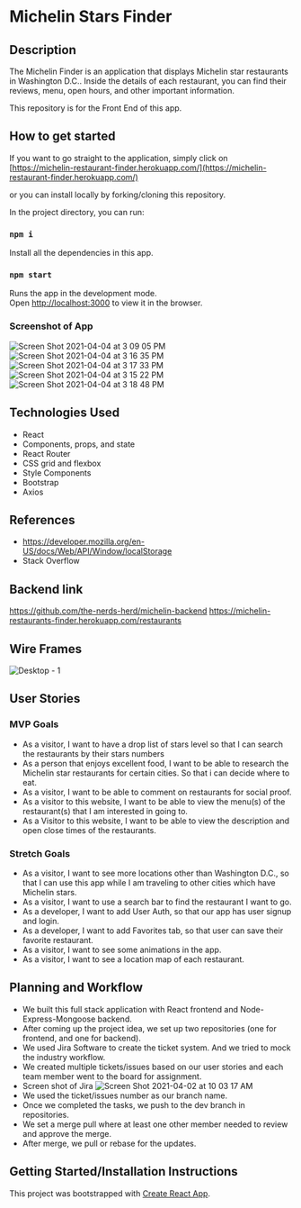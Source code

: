 # Michelin Stars Finder

## Description

The Michelin Finder is an application that displays Michelin star restaurants in Washington D.C.. Inside the details of each restaurant, you can find their reviews, menu, open hours, and other important information.

This repository is for the Front End of this app.

## How to get started

If you want to go straight to the application, simply click on [https://michelin-restaurant-finder.herokuapp.com/](https://michelin-restaurant-finder.herokuapp.com/)

or you can install locally by forking/cloning this repository.

In the project directory, you can run:

### `npm i`

Install all the dependencies in this app.

### `npm start`

Runs the app in the development mode.\
Open [http://localhost:3000](http://localhost:3000) to view it in the browser.

### Screenshot of App

![Screen Shot 2021-04-04 at 3 09 05 PM](https://user-images.githubusercontent.com/78054396/113521605-c3868b00-9557-11eb-81b4-70953e7a5a19.png)
![Screen Shot 2021-04-04 at 3 16 35 PM](https://user-images.githubusercontent.com/78054396/113521751-c59d1980-9558-11eb-8be3-cb12e1a8bc7a.png)
![Screen Shot 2021-04-04 at 3 17 33 PM](https://user-images.githubusercontent.com/78054396/113521778-e7969c00-9558-11eb-91a8-15dc2da1c691.png)
![Screen Shot 2021-04-04 at 3 15 22 PM](https://user-images.githubusercontent.com/78054396/113521728-9edee300-9558-11eb-88c1-afddfb82243d.png)
![Screen Shot 2021-04-04 at 3 18 48 PM](https://user-images.githubusercontent.com/78054396/113521807-11e85980-9559-11eb-9859-ea95e6968a65.png)

## Technologies Used

- React
- Components, props, and state
- React Router
- CSS grid and flexbox
- Style Components
- Bootstrap
- Axios

## References

- https://developer.mozilla.org/en-US/docs/Web/API/Window/localStorage
- Stack Overflow

## Backend link

https://github.com/the-nerds-herd/michelin-backend
https://michelin-restaurants-finder.herokuapp.com/restaurants

## Wire Frames

![Desktop - 1](https://media.git.generalassemb.ly/user/34159/files/bfaffa00-9306-11eb-92f1-18aaee1107ac)

## User Stories

### MVP Goals

- As a visitor, I want to have a drop list of stars level so that I can search the restaurants by their stars numbers
- As a person that enjoys excellent food, I want to be able to research the Michelin star restaurants for certain cities. So that i can decide where to eat.
- As a visitor, I want to be able to comment on restaurants for social proof.
- As a visitor to this website, I want to be able to view the menu(s) of the restaurant(s) that I am interested in going to.
- As a Visitor to this website, I want to be able to view the description and open close times of the restaurants.

### Stretch Goals

- As a visitor, I want to see more locations other than Washington D.C., so that I can use this app while I am traveling to other cities which have Michelin stars.
- As a visitor, I want to use a search bar to find the restaurant I want to go.
- As a developer, I want to add User Auth, so that our app has user signup and login.
- As a developer, I want to add Favorites tab, so that user can save their favorite restaurant.
- As a visitor, I want to see some animations in the app.
- As a visitor, I want to see a location map of each restaurant.

## Planning and Workflow

- We built this full stack application with React frontend and Node-Express-Mongoose backend.
- After coming up the project idea, we set up two repositories (one for frontend, and one for backend).
- We used Jira Software to create the ticket system. And we tried to mock the industry workflow.
- We created multiple tickets/issues based on our user stories and each team member went to the board for assignment.
- Screen shot of Jira
  ![Screen Shot 2021-04-02 at 10 03 17 AM](https://user-images.githubusercontent.com/78054396/113432520-bff9d500-939a-11eb-9f5b-2ead4a831f7c.png)
- We used the ticket/issues number as our branch name.
- Once we completed the tasks, we push to the dev branch in repositories.
- We set a merge pull where at least one other member needed to review and approve the merge.
- After merge, we pull or rebase for the updates.

## Getting Started/Installation Instructions

This project was bootstrapped with [Create React App](https://github.com/facebook/create-react-app).
